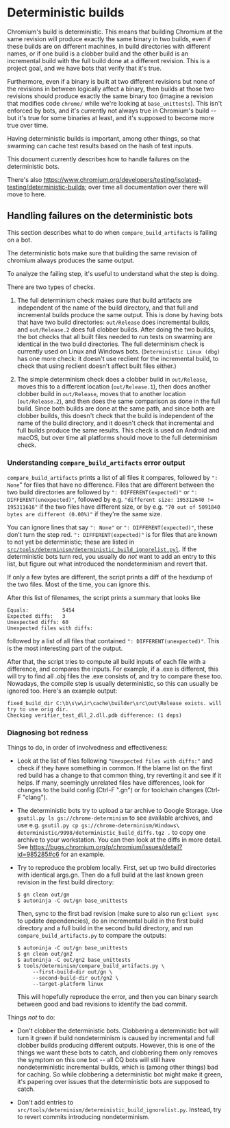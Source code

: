 Deterministic builds
====================

Chromium's build is deterministic. This means that building Chromium at the
same revision will produce exactly the same binary in two builds, even if
these builds are on different machines, in build directories with different
names, or if one build is a clobber build and the other build is an incremental
build with the full build done at a different revision. This is a project goal,
and we have bots that verify that it's true.

Furthermore, even if a binary is built at two different revisions but none of
the revisions in between logically affect a binary, then builds at those two
revisions should produce exactly the same binary too (imagine a revision that
modifies code `chrome/` while we're looking at `base_unittests`). This isn't
enforced by bots, and it's currently not always true in Chromium's build -- but
it's true for some binaries at least, and it's supposed to become more true
over time.

Having deterministic builds is important, among other things, so that swarming
can cache test results based on the hash of test inputs.

This document currently describes how to handle failures on the deterministic
bots.

There's also
https://www.chromium.org/developers/testing/isolated-testing/deterministic-builds;
over time all documentation over there will move to here.

Handling failures on the deterministic bots
-------------------------------------------

This section describes what to do when `compare_build_artifacts` is failing on
a bot.

The deterministic bots make sure that building the same revision of chromium
always produces the same output.

To analyze the failing step, it's useful to understand what the step is doing.

There are two types of checks.

1. The full determinism check makes sure that build artifacts are independent
   of the name of the build directory, and that full and incremental builds
   produce the same output. This is done by having bots that have two build
   directories: `out/Release` does incremental builds, and `out/Release.2`
   does full clobber builds. After doing the two builds, the bot checks
   that all built files needed to run tests on swarming are identical in the
   two build directories. The full determinism check is currently used on
   Linux and Windows bots. (`Deterministic Linux (dbg)` has one more check:
   it doesn't use reclient for the incremental build, to check that using
   reclient doesn't affect built files either.)

2. The simple determinism check does a clobber build in `out/Release`, moves
   this to a different location (`out/Release.1`), then does another clobber
   build in `out/Release`, moves that to another location (`out/Release.2`),
   and then does the same comparison as done in the full build. Since both
   builds are done at the same path, and since both are clobber builds,
   this doesn't check that the build is independent of the name of the build
   directory, and it doesn't check that incremental and full builds produce
   the same results. This check is used on Android and macOS, but over time
   all platforms should move to the full determinism check.

### Understanding `compare_build_artifacts` error output

`compare_build_artifacts` prints a list of all files it compares, followed by
`": None`" for files that have no difference. Files that are different between
the two build directories are followed by `": DIFFERENT(expected)"` or
`": DIFFERENT(unexpected)"`, followed by e.g. `"different size: 195312640 !=
195311616"` if the two files have different size, or by e.g. `"70 out of
5091840 bytes are different (0.00%)"` if they're the same size.

You can ignore lines that say `": None"` or `": DIFFERENT(expected)"`, these
don't turn the step red. `": DIFFERENT(expected)"` is for files that are known
to not yet be deterministic; these are listed in
[`src/tools/determinism/deterministic_build_ignorelist.pyl`][1].  If the
deterministic bots turn red, you usually do *not* want to add an entry to this
list, but figure out what introduced the nondeterminism and revert that.

[1]: https://chromium.googlesource.com/chromium/src/+/HEAD/tools/determinism/deterministic_build_ignorelist.pyl

If only a few bytes are different, the script prints a diff of the hexdump
of the two files. Most of the time, you can ignore this.

After this list of filenames, the script prints a summary that looks like

```
Equals:           5454
Expected diffs:   3
Unexpected diffs: 60
Unexpected files with diffs:
```

followed by a list of all files that contained `": DIFFERENT(unexpected)"`.
This is the most interesting part of the output.

After that, the script tries to compute all build inputs of each file with
a difference, and compares the inputs. For example, if a .exe is different,
this will try to find all .obj files the .exe consists of, and try to compare
these too. Nowadays, the compile step is usually deterministic, so this can
usually be ignored too. Here's an example output:

```
fixed_build_dir C:\b\s\w\ir\cache\builder\src\out\Release exists. will try to use orig dir.
Checking verifier_test_dll_2.dll.pdb difference: (1 deps)
```

### Diagnosing bot redness

Things to do, in order of involvedness and effectiveness:

- Look at the list of files following `"Unexpected files with diffs:"` and check
  if they have something in common. If the blame list on the first red build
  has a change to that common thing, try reverting it and see if it helps.
  If many, seemingly unrelated files have differences, look for changes to
  the build config (Ctrl-F ".gn") or for toolchain changes (Ctrl-F "clang").

- The deterministic bots try to upload a tar archive to Google Storage.
  Use `gsutil.py ls gs://chrome-determinism` to see available archives,
  and use e.g. `gsutil.py cp gs://chrome-determinism/Windows\
  deterministic/9998/deterministic_build_diffs.tgz .` to copy one archive to
  your workstation. You can then look at the diffs in more detail. See
  https://bugs.chromium.org/p/chromium/issues/detail?id=985285#c6 for an
  example.

- Try to reproduce the problem locally. First, set up two build directories
  with identical args.gn. Then do a full build at the last known green revision
  in the first build directory:

    ```
    $ gn clean out/gn
    $ autoninja -C out/gn base_unittests
    ```

  Then, sync to the first bad revision (make sure to also run `gclient sync`
  to update dependencies), do an incremental build in the
  first build directory and a full build in the second build directory, and
  run `compare_build_artifacts.py` to compare the outputs:

    ```
    $ autoninja -C out/gn base_unittests
    $ gn clean out/gn2
    $ autoninja -C out/gn2 base_unittests
    $ tools/determinism/compare_build_artifacts.py \
         --first-build-dir out/gn \
         --second-build-dir out/gn2 \
         --target-platform linux
    ```

  This will hopefully reproduce the error, and then you can binary search
  between good and bad revisions to identify the bad commit.


Things *not* to do:

- Don't clobber the deterministic bots. Clobbering a deterministic bot will
  turn it green if build nondeterminism is caused by incremental and full
  clobber builds producing different outputs. However, this is one of the
  things we want these bots to catch, and clobbering them only removes the
  symptom on this one bot -- all CQ bots will still have nondeterministic
  incremental builds, which is (among other things) bad for caching. So while
  clobbering a deterministic bot might make it green, it's papering over issues
  that the deterministic bots are supposed to catch.

- Don't add entries to `src/tools/determinism/deterministic_build_ignorelist.py`.
  Instead, try to revert commits introducing nondeterminism.
